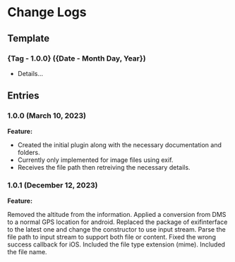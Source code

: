 #  Change Logs

## Template

### {Tag - 1.0.0} ({Date - Month Day, Year})

* Details...

## Entries

### 1.0.0 (March 10, 2023)

**Feature:**

* Created the initial plugin along with the necessary documentation and folders.
* Currently only implemented for image files using exif.
* Receives the file path then retreiving the necessary details.

### 1.0.1 (December 12, 2023)

**Feature:**

Removed the altitude from the information.
Applied a conversion from DMS to a normal GPS location for android.
Replaced the package of exifinterface to the latest one and change the constructor to use input stream.
Parse the file path to input stream to support both file or content.
Fixed the wrong success callback for iOS.
Included the file type extension (mime).
Included the file name.